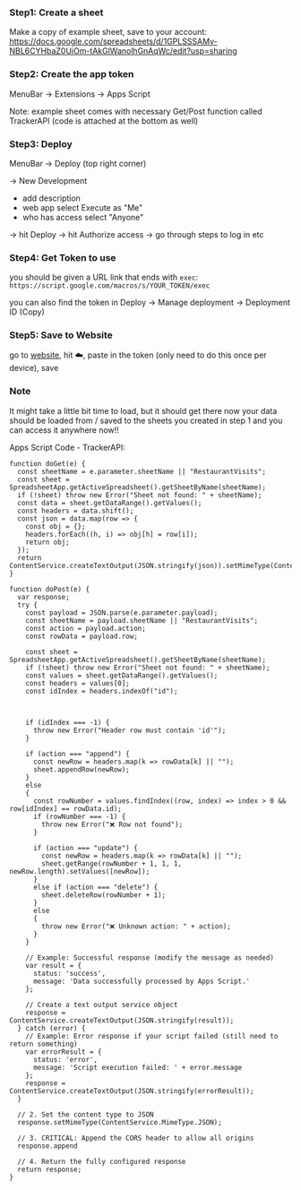 ### Step1: Create a sheet
Make a copy of example sheet, save to your account: https://docs.google.com/spreadsheets/d/1GPLSSSAMv-NBL6CYHbaZ0UiOm-tAkGlWanolhGnAqWc/edit?usp=sharing

### Step2: Create the app token
MenuBar -> Extensions -> Apps Script

Note: example sheet comes with necessary Get/Post function called TrackerAPI (code is attached at the bottom as well)
   
### Step3: Deploy
MenuBar -> Deploy (top right corner)

-> New Development
  - add description
  - web app select Execute as "Me"
  - who has access select "Anyone"

-> hit Deploy
-> hit Authorize access
-> go through steps to log in etc

### Step4: Get Token to use
you should be given a URL link that ends with `exec`: 
```https://script.google.com/macros/s/YOUR_TOKEN/exec```

you can also find the token in Deploy -> Manage deployment -> Deployment ID (Copy)

### Step5: Save to Website
go to [website](https://ncatss.github.io/life-tracker/), hit ☁️, paste in the token (only need to do this once per device), save


### Note
It might take a little bit time to load, but it should get there
now your data should be loaded from / saved to the sheets you created in step 1
and you can access it anywhere now!!

Apps Script Code - TrackerAPI:
```
function doGet(e) {
  const sheetName = e.parameter.sheetName || "RestaurantVisits";
  const sheet = SpreadsheetApp.getActiveSpreadsheet().getSheetByName(sheetName);
  if (!sheet) throw new Error("Sheet not found: " + sheetName);
  const data = sheet.getDataRange().getValues();
  const headers = data.shift();
  const json = data.map(row => {
    const obj = {};
    headers.forEach((h, i) => obj[h] = row[i]);
    return obj;
  });
  return ContentService.createTextOutput(JSON.stringify(json)).setMimeType(ContentService.MimeType.JSON);
}

function doPost(e) {
  var response;
  try {
    const payload = JSON.parse(e.parameter.payload);
    const sheetName = payload.sheetName || "RestaurantVisits";
    const action = payload.action;
    const rowData = payload.row;

    const sheet = SpreadsheetApp.getActiveSpreadsheet().getSheetByName(sheetName);
    if (!sheet) throw new Error("Sheet not found: " + sheetName);
    const values = sheet.getDataRange().getValues();
    const headers = values[0];
    const idIndex = headers.indexOf("id");



    if (idIndex === -1) {
      throw new Error("Header row must contain 'id'");
    }

    if (action === "append") {
      const newRow = headers.map(k => rowData[k] || "");
      sheet.appendRow(newRow);
    }
    else
    {
      const rowNumber = values.findIndex((row, index) => index > 0 && row[idIndex] == rowData.id);
      if (rowNumber === -1) {
        throw new Error("❌ Row not found");
      }

      if (action === "update") {
        const newRow = headers.map(k => rowData[k] || "");
        sheet.getRange(rowNumber + 1, 1, 1, newRow.length).setValues([newRow]);
      }
      else if (action === "delete") {
        sheet.deleteRow(rowNumber + 1);
      }
      else
      {
        throw new Error("❌ Unknown action: " + action);
      }
    }

    // Example: Successful response (modify the message as needed)
    var result = {
      status: 'success',
      message: 'Data successfully processed by Apps Script.'
    };
    
    // Create a text output service object
    response = ContentService.createTextOutput(JSON.stringify(result));
  } catch (error) {
    // Example: Error response if your script failed (still need to return something)
    var errorResult = {
      status: 'error',
      message: 'Script execution failed: ' + error.message
    };
    response = ContentService.createTextOutput(JSON.stringify(errorResult));
  }
  
  // 2. Set the content type to JSON
  response.setMimeType(ContentService.MimeType.JSON);
  
  // 3. CRITICAL: Append the CORS header to allow all origins
  response.append
  
  // 4. Return the fully configured response
  return response;
}
```

